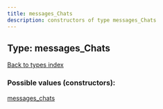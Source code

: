 ```yaml
---
title: messages_Chats
description: constructors of type messages_Chats
---
```

## Type: messages\_Chats  
[Back to types index](index.md)



### Possible values (constructors):

[messages\_chats](../constructors/messages_chats.md)  

